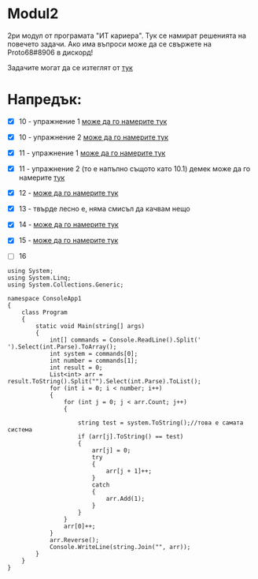# Modul2
2ри модул от програмата "ИТ кариера".
Тук се намират решенията на повечето задачи.
Ако има въпроси може да се свържете на Proto68#8906 в дискорд!

Задачите могат да се изтeглят от [тук](https://www.dropbox.com/s/vj3ex9f1ptqozo2/%D0%9C%D0%B0%D1%82%D0%B5%D1%80%D0%B8%D0%B0%D0%BB%D0%B8%20%D0%BA%D1%8A%D0%BC%20%D0%BA%D1%83%D1%80%D1%81%D0%B0-20220130.zip?dl=0)


# Напредък:
- [x] 10 - упражнение 1 [може да го намерите тук](https://github.com/Proto69/Modul2/tree/main/03/10.1)
- [x] 10 - упражнение 2 [може да го намерите тук](https://github.com/Proto69/Modul2/tree/main/03/10.2)
- [x] 11 - упражнение 1 [може да го намерите тук](https://github.com/Proto69/Modul2/tree/main/03/11.1)
- [x] 11 - упражнение 2 (то е напълно същото като 10.1) демек може да го намерите [тук](https://github.com/Proto69/Modul2/tree/main/03/10.1)
- [x] 12 - [може да го намерите тук](https://github.com/Proto69/Modul2/tree/main/03/12)
- [x] 13 - твърде лесно е, няма смисъл да качвам нещо
- [x] 14 - [може да го намерите тук](https://github.com/Proto69/Modul2/tree/main/03/14)
- [x] 15 - [може да го намерите тук](https://github.com/Proto69/Modul2/tree/main/03/15)
- [ ] 16



```
using System;
using System.Linq;
using System.Collections.Generic;

namespace ConsoleApp1
{
    class Program
    {
        static void Main(string[] args)
        {
            int[] commands = Console.ReadLine().Split(' ').Select(int.Parse).ToArray();
            int system = commands[0];
            int number = commands[1];
            int result = 0;
            List<int> arr = result.ToString().Split("").Select(int.Parse).ToList();
            for (int i = 0; i < number; i++)
            {
                for (int j = 0; j < arr.Count; j++)
                {
                    
                    string test = system.ToString();//това е самата система
                    if (arr[j].ToString() == test)
                    {
                        arr[j] = 0;
                        try
                        {
                            arr[j + 1]++;
                        }
                        catch
                        {
                            arr.Add(1);
                        }
                    }
                }
                arr[0]++;
            }
            arr.Reverse();
            Console.WriteLine(string.Join("", arr));
        }
    }
}
```
